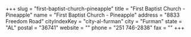 +++
slug = "first-baptist-church-pineapple"
title = "First Baptist Church - Pineapple"
name = "First Baptist Church - Pineapple"
address = "8833 Freedom Road"
cityIndexKey = "city-al-furman"
city = "Furman"
state = "AL"
postal = "36741"
website = ""
phone = "251 746-2838"
fax = ""
+++
